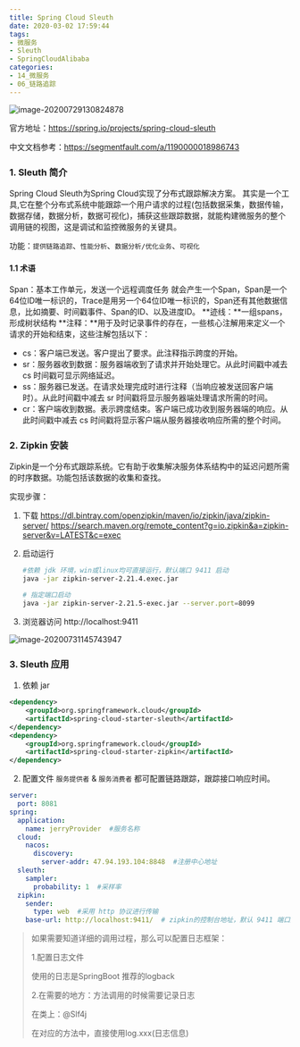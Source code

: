 ```yaml
---
title: Spring Cloud Sleuth
date: 2020-03-02 17:59:44
tags:
- 微服务
- Sleuth
- SpringCloudAlibaba
categories: 
- 14_微服务
- 06_链路追踪
---
```




![image-20200729130824878](https://jy-imgs.oss-cn-beijing.aliyuncs.com/img/20200729130826.png)



官方地址：https://spring.io/projects/spring-cloud-sleuth

中文文档参考：https://segmentfault.com/a/1190000018986743



### 1. Sleuth 简介

Spring Cloud Sleuth为Spring Cloud实现了分布式跟踪解决方案。
其实是一个工具,它在整个分布式系统中能跟踪一个用户请求的过程(包括数据采集，数据传输，数据存储，数据分析，数据可视化)，捕获这些跟踪数据，就能构建微服务的整个调用链的视图，这是调试和监控微服务的关键具。  

功能：`提供链路追踪`、`性能分析`、`数据分析/优化业务`、`可视化`

#### 1.1 术语

Span：基本工作单元，发送一个远程调度任务 就会产生一个Span，Span是一个64位ID唯一标识的，Trace是用另一个64位ID唯一标识的，Span还有其他数据信息，比如摘要、时间戳事件、Span的ID、以及进度ID。
**迹线：**一组spans，形成树状结构
**注释：**用于及时记录事件的存在，一些核心注解用来定义一个请求的开始和结束，这些注解包括以下：

* cs：客户端已发送。客户提出了要求。此注释指示跨度的开始。
* sr：服务器收到数据：服务器端收到了请求并开始处理它。从此时间戳中减去 cs 时间戳可显示网络延迟。
* ss：服务器已发送。在请求处理完成时进行注释（当响应被发送回客户端时）。从此时间戳中减去 sr 时间戳将显示服务器端处理请求所需的时间。
* cr：客户端收到数据。表示跨度结束。客户端已成功收到服务器端的响应。从此时间戳中减去 cs 时间戳将显示客户端从服务器接收响应所需的整个时间。  



### 2. Zipkin 安装

Zipkin是一个分布式跟踪系统。它有助于收集解决服务体系结构中的延迟问题所需的时序数据。功能包括该数据的收集和查找。

实现步骤：

1. 下载
   https://dl.bintray.com/openzipkin/maven/io/zipkin/java/zipkin-server/
   https://search.maven.org/remote_content?g=io.zipkin&a=zipkin-server&v=LATEST&c=exec
2. 启动运行

    ```sh
    #依赖 jdk 环境，win或linux均可直接运行，默认端口 9411 启动
    java -jar zipkin-server-2.21.4.exec.jar
    
    # 指定端口启动
    java -jar zipkin-server-2.21.5-exec.jar --server.port=8099
    ```

3. 浏览器访问
    http://localhost:9411  

![image-20200731145743947](https://jy-imgs.oss-cn-beijing.aliyuncs.com/img/20200731145744.png)



### 3. Sleuth 应用

1. 依赖 jar

```xml
<dependency>
    <groupId>org.springframework.cloud</groupId>
    <artifactId>spring-cloud-starter-sleuth</artifactId>
</dependency>
<dependency>
    <groupId>org.springframework.cloud</groupId>
    <artifactId>spring-cloud-starter-zipkin</artifactId>
</dependency>
```

2. 配置文件
    `服务提供者` & `服务消费者` 都可配置链路跟踪，跟踪接口响应时间。

```yaml
server:
  port: 8081
spring:
  application:
    name: jerryProvider  #服务名称
  cloud:
    nacos:
      discovery:
        server-addr: 47.94.193.104:8848  #注册中心地址
  sleuth:
    sampler:
      probability: 1  #采样率
  zipkin:
    sender:
      type: web  #采用 http 协议进行传输
    base-url: http://localhost:9411/  # zipkin的控制台地址，默认 9411 端口启动
```



> 如果需要知道详细的调用过程，那么可以配置日志框架：
>
> 1.配置日志文件
>
> 使用的日志是SpringBoot 推荐的logback
>
> 2.在需要的地方：方法调用的时候需要记录日志
>
> 在类上：@Slf4j
>
> 在对应的方法中，直接使用log.xxx(日志信息)  



